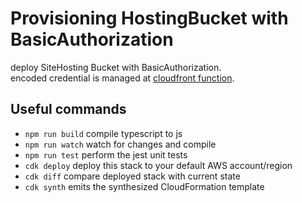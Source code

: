 Provisioning HostingBucket with BasicAuthorization
===
deploy SiteHosting Bucket with BasicAuthorization.  
encoded credential is managed at [cloudfront function](lib/lambda/basicauth.js).

## Useful commands

 * `npm run build`   compile typescript to js
 * `npm run watch`   watch for changes and compile
 * `npm run test`    perform the jest unit tests
 * `cdk deploy`      deploy this stack to your default AWS account/region
 * `cdk diff`        compare deployed stack with current state
 * `cdk synth`       emits the synthesized CloudFormation template
